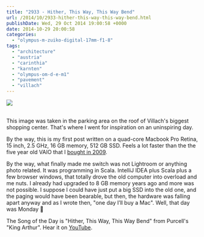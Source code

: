 ```yaml
---
title: "2933 - Hither, This Way, This Way Bend"
url: /2014/10/2933-hither-this-way-this-way-bend.html
publishDate: Wed, 29 Oct 2014 19:00:58 +0000
date: 2014-10-29 20:00:58
categories: 
  - "olympus-m-zuiko-digital-17mm-f1-8"
tags: 
  - "architecture"
  - "austria"
  - "carinthia"
  - "karnten"
  - "olympus-om-d-e-m1"
  - "pavement"
  - "villach"
---
```

<div class="container">
<div class="center"><a target="_blank" href="https://d25zfm9zpd7gm5.cloudfront.net/1200x1200/2014/20141009_162914_lr.jpg"><img src="https://d25zfm9zpd7gm5.cloudfront.net/0600x0600/2014/20141009_162914_lr.jpg" /></a></div>
</div>
<br />

This image was taken in the parking area on the roof of Villach's biggest shopping center. That's where I went for inspiration on an uninspiring day.

By the way, this is my first post written on a quad-core Macbook Pro Retina, 15 inch, 2.5 GHz, 16 GB memory, 512 GB SSD. Feels a lot faster than the the five year old VAIO that I <a href="/2009/06/970-im-so-free.html" target="_blank">bought in 2009</a>.

By the way, what finally made me switch was not Lightroom or anything photo related. It was programming in Scala. IntelliJ IDEA plus Scala plus a few browser windows, that totally drove the old computer into overload and me nuts. I already had upgraded to 8 GB memory years ago and more was not possible. I suppose I could have just put a big SSD into the old one, and the paging would have been bearable, but then, the hardware was falling apart anyway and as I wrote then, "one day I’ll buy a Mac". Well, that day was Monday 🙂 

The Song of the Day is "Hither, This Way, This Way Bend" from Purcell's "King Arthur". Hear it on <a href="https://www.youtube.com/watch?v=F_Sa_tmXGfY" target="_blank">YouTube</a>.
